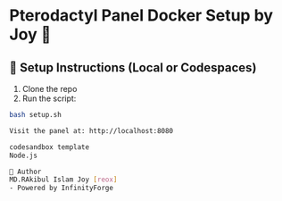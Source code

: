 # Pterodactyl Panel Docker Setup by Joy 🐉

## 🚀 Setup Instructions (Local or Codespaces)

1. Clone the repo
2. Run the script:

```bash
bash setup.sh

Visit the panel at: http://localhost:8080

codesandbox template
Node.js

👤 Author
MD.RAkibul Islam Joy [reox]
- Powered by InfinityForge